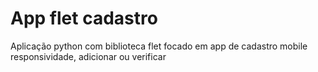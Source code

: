 # App flet cadastro
Aplicação python com biblioteca flet focado em app de cadastro mobile
responsividade, adicionar ou verificar
